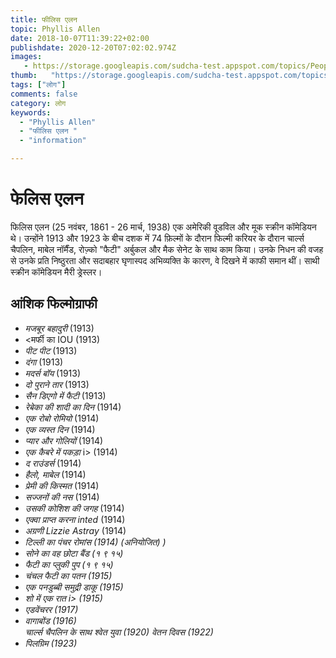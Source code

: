 ```yaml
---
title: फीलिस एलन 
topic: Phyllis Allen
date: 2018-10-07T11:39:22+02:00
publishdate: 2020-12-20T07:02:02.974Z
images: 
   - https://storage.googleapis.com/sudcha-test.appspot.com/topics/People/phyllis_allen/1.jpeg
thumb:   "https://storage.googleapis.com/sudcha-test.appspot.com/topics/People/phyllis_allen/thumb.jpeg"
tags: ["लोग"]
comments: false
category: लोग
keywords: 
  - "Phyllis Allen"
  - "फीलिस एलन "
  - "information"

---
```

<h1> फेलिस एलन </h1> <p> फिलिस एलन (25 नवंबर, 1861 - 26 मार्च, 1938) एक अमेरिकी वूडविल और मूक स्क्रीन कॉमेडियन थे। उन्होंने 1913 और 1923 के बीच दशक में 74 फ़िल्मों के दौरान फिल्मी करियर के दौरान चार्ल्स चैपलिन, माबेल नॉर्मैंड, रोज़्को "फैटी" अर्बुकल और मैक सेनेट के साथ काम किया। उनके निधन की वजह से उनके प्रति निष्ठुरता और सदाबहार घृणास्पद अभिव्यक्ति के कारण, वे दिखने में काफी समान थीं। साथी स्क्रीन कॉमेडियन मैरी ड्रेस्लर। </p> <h2> आंशिक फिल्मोग्राफी </h2> <ul> <li> <i> मजबूर बहादुरी </i> (1913) </li> <li> <मर्फी का IOU </i> (1913) </li> <li> <i> पीट पीट </i> (1913) </li> <li> <i> दंगा </i> (1913) </li> <li > <i> मदर्स बॉय </i> (1913) </li> <li> <i> दो पुराने तार </i> (1913) </li> <li> <i> सैन डिएगो में फैटी </i > (1913) </li> <li> <i> रेबेका की शादी का दिन </i> (1914) </li> <li> <i> एक रोबो रोमियो </i> (1914) </li> <li > <i> एक व्यस्त दिन </i> (1914) </li> <li> <i> प्यार और गोलियों </i> (1914) </li> <li> <i> एक कैबरे में पकड़ा </i> i> (1914) </li> <li> <i> द राउंडर्स </i> (1914) </li> <li> <i> हैलो, माबेल </i> (1914) </li> <li > <i> प्रेमी की किस्मत </i> (1914) </li> <li> <i> सज्जनों की नस </i> (1914) </li> <li> <i> उसकी कोशिश की जगह </i> (1914) </li> <li> <i> एक्वा प्राप्त करना inted </i> (1914) </li> <li> <i> अग्रणी Lizzie Astray </i> (1914) </li> <li> <i> टिल्ली का पंचर रोमांस </> (1914) (अनियोजित) ) </li> <li> <i> सोने का वह छोटा बैंड </i> (१ ९ १५) </li> <li> <i> फैटी का प्लुकी पुप </i> (१ ९ १५) </li> <li> <i> चंचल फैटी का पतन </i> (1915) </li> <li> <i> एक पनडुब्बी समुद्री डाकू </i> (1915) </li> <li> <i> शो में एक रात </i> i> (1915) </li> <li> <i> एडवेंचरर </i> (1917) </li> <li> <i> वागाबोंड </i> (1916) </li> <i> चार्ल्स चैपलिन के साथ <i> श्वेत युवा </i> (1920) </li> <i> वेतन दिवस </i> (1922) </li> <li> <i> पिलग्रिम </i> (1923) </li> </ul> 